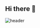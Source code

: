 ## Hi there 👋

![header](https://capsule-render.vercel.app/api?type=venom&height=300&color=gradient&text=Hello,%20I’m%20ウォンチョル&stroke=２１３２１００&fontColor=fffffff)
<!--
**code-woncheol/code-woncheol** is a ✨ _special_ ✨ repository because its `README.md` (this file) appears on your GitHub profile.

Here are some ideas to get you started:

- 🔭 I’m currently working on ...
- 🌱 I’m currently learning ...
- 👯 I’m looking to collaborate on ...
- 🤔 I’m looking for help with ...
- 💬 Ask me about ...
- 📫 How to reach me: ...
- 😄 Pronouns: ...
- ⚡ Fun fact: ...
-->
